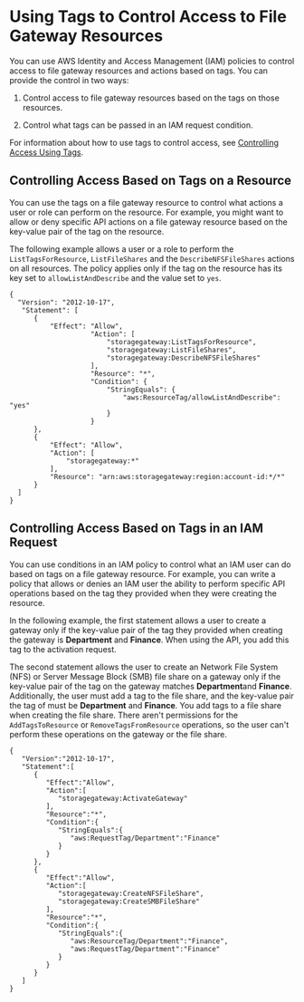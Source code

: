 # Using Tags to Control Access to File Gateway Resources<a name="restrict-fgw-access"></a>

You can use AWS Identity and Access Management \(IAM\) policies to control access to file gateway resources and actions based on tags\. You can provide the control in two ways:

1. Control access to file gateway resources based on the tags on those resources\.

1. Control what tags can be passed in an IAM request condition\.

For information about how to use tags to control access, see [Controlling Access Using Tags](https://docs.aws.amazon.com/IAM/latest/UserGuide/access_tags.html)\.

## Controlling Access Based on Tags on a Resource<a name="resorce-tag-control"></a>

You can use the tags on a file gateway resource to control what actions a user or role can perform on the resource\. For example, you might want to allow or deny specific API actions on a file gateway resource based on the key\-value pair of the tag on the resource\.

The following example allows a user or a role to perform the `ListTagsForResource`, `ListFileShares` and the `DescribeNFSFileShares` actions on all resources\. The policy applies only if the tag on the resource has its key set to `allowListAndDescribe` and the value set to `yes`\.

```
{
  "Version": "2012-10-17",
   "Statement": [
      {
          "Effect": "Allow",
                    "Action": [
                        "storagegateway:ListTagsForResource",
                        "storagegateway:ListFileShares",
                        "storagegateway:DescribeNFSFileShares"
                    ],
                    "Resource": "*",
                    "Condition": {
                        "StringEquals": {
                            "aws:ResourceTag/allowListAndDescribe": "yes"
                        }
                    }
      },
      {
          "Effect": "Allow",
          "Action": [
              "storagegateway:*"
          ],
          "Resource": "arn:aws:storagegateway:region:account-id:*/*"
      }
  ]
}
```

## Controlling Access Based on Tags in an IAM Request<a name="request-based-control"></a>

You can use conditions in an IAM policy to control what an IAM user can do based on tags on a file gateway resource\. For example, you can write a policy that allows or denies an IAM user the ability to perform specific API operations based on the tag they provided when they were creating the resource\.

In the following example, the first statement allows a user to create a gateway only if the key\-value pair of the tag they provided when creating the gateway is **Department** and **Finance**\. When using the API, you add this tag to the activation request\.

The second statement allows the user to create an Network File System \(NFS\) or Server Message Block \(SMB\) file share on a gateway only if the key\-value pair of the tag on the gateway matches **Department**and **Finance**\. Additionally, the user must add a tag to the file share, and the key\-value pair the tag of must be **Department** and **Finance**\. You add tags to a file share when creating the file share\. There aren't permissions for the `AddTagsToResource` or `RemoveTagsFromResource` operations, so the user can't perform these operations on the gateway or the file share\.

```
{
   "Version":"2012-10-17",
   "Statement":[
      {
         "Effect":"Allow",
         "Action":[
            "storagegateway:ActivateGateway"
         ],
         "Resource":"*",
         "Condition":{
            "StringEquals":{
               "aws:RequestTag/Department":"Finance"
            }
         }
      },
      {
         "Effect":"Allow",
         "Action":[
            "storagegateway:CreateNFSFileShare",
            "storagegateway:CreateSMBFileShare"
         ],
         "Resource":"*",
         "Condition":{
            "StringEquals":{
               "aws:ResourceTag/Department":"Finance",
               "aws:RequestTag/Department":"Finance"
            }
         }
      }
   ]
}
```